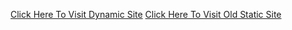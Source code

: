 [Click Here To Visit Dynamic Site](https://debojitsantra.vercel.app)
[Click Here To Visit Old Static Site](https://debojitsantra.github.io/debojitsantra2)
